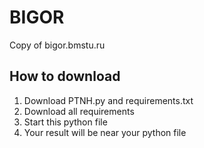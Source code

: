# BIGOR
 Copy of bigor.bmstu.ru
## How to download

1. Download PTNH.py and requirements.txt
2. Download all requirements
3. Start this python file
4. Your result will be near your python file
